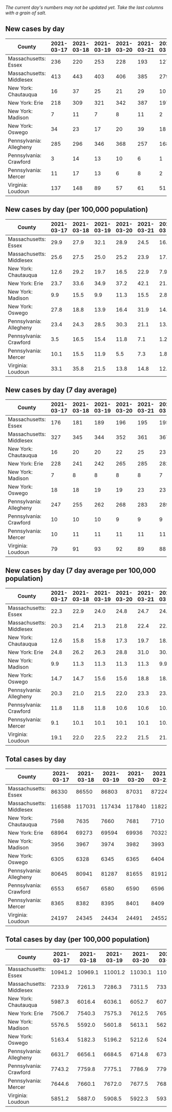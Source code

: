 _The current day's numbers may not be updated yet. Take the last columns with a grain of salt._
## New cases by day

| County | 2021-03-17 | 2021-03-18 | 2021-03-19 | 2021-03-20 | 2021-03-21 | 2021-03-22 | 2021-03-23 |
| --- | --- | --- | --- | --- | --- | --- | --- |
| Massachusetts: Essex | 236 | 220 | 253 | 228 | 193 | 127 | 136 |
| Massachusetts: Middlesex | 413 | 443 | 403 | 406 | 385 | 279 | 283 |
| New York: Chautauqua | 16 | 37 | 25 | 21 | 29 | 10 | 22 |
| New York: Erie | 218 | 309 | 321 | 342 | 387 | 197 | 306 |
| New York: Madison | 7 | 11 | 7 | 8 | 11 | 2 | 6 |
| New York: Oswego | 34 | 23 | 17 | 20 | 39 | 18 | 19 |
| Pennsylvania: Allegheny | 285 | 296 | 346 | 368 | 257 | 168 | 364 |
| Pennsylvania: Crawford | 3 | 14 | 13 | 10 | 6 | 1 | 15 |
| Pennsylvania: Mercer | 11 | 17 | 13 | 6 | 8 | 2 | 7 |
| Virginia: Loudoun | 137 | 148 | 89 | 57 | 61 | 51 | 56 |

## New cases by day (per 100,000 population)

| County | 2021-03-17 | 2021-03-18 | 2021-03-19 | 2021-03-20 | 2021-03-21 | 2021-03-22 | 2021-03-23 |
| --- | --- | --- | --- | --- | --- | --- | --- |
| Massachusetts: Essex | 29.9 | 27.9 | 32.1 | 28.9 | 24.5 | 16.1 | 17.2 |
| Massachusetts: Middlesex | 25.6 | 27.5 | 25.0 | 25.2 | 23.9 | 17.3 | 17.6 |
| New York: Chautauqua | 12.6 | 29.2 | 19.7 | 16.5 | 22.9 | 7.9 | 17.3 |
| New York: Erie | 23.7 | 33.6 | 34.9 | 37.2 | 42.1 | 21.4 | 33.3 |
| New York: Madison | 9.9 | 15.5 | 9.9 | 11.3 | 15.5 | 2.8 | 8.5 |
| New York: Oswego | 27.8 | 18.8 | 13.9 | 16.4 | 31.9 | 14.7 | 15.6 |
| Pennsylvania: Allegheny | 23.4 | 24.3 | 28.5 | 30.3 | 21.1 | 13.8 | 29.9 |
| Pennsylvania: Crawford | 3.5 | 16.5 | 15.4 | 11.8 | 7.1 | 1.2 | 17.7 |
| Pennsylvania: Mercer | 10.1 | 15.5 | 11.9 | 5.5 | 7.3 | 1.8 | 6.4 |
| Virginia: Loudoun | 33.1 | 35.8 | 21.5 | 13.8 | 14.8 | 12.3 | 13.5 |

## New cases by day (7 day average)

| County | 2021-03-17 | 2021-03-18 | 2021-03-19 | 2021-03-20 | 2021-03-21 | 2021-03-22 | 2021-03-23 |
| --- | --- | --- | --- | --- | --- | --- | --- |
| Massachusetts: Essex | 176 | 181 | 189 | 196 | 195 | 195 | 199 |
| Massachusetts: Middlesex | 327 | 345 | 344 | 352 | 361 | 367 | 373 |
| New York: Chautauqua | 16 | 20 | 20 | 22 | 25 | 23 | 23 |
| New York: Erie | 228 | 241 | 242 | 265 | 285 | 282 | 297 |
| New York: Madison | 7 | 8 | 8 | 8 | 8 | 7 | 7 |
| New York: Oswego | 18 | 18 | 19 | 19 | 23 | 23 | 24 |
| Pennsylvania: Allegheny | 247 | 255 | 262 | 268 | 283 | 289 | 298 |
| Pennsylvania: Crawford | 10 | 10 | 10 | 9 | 9 | 9 | 9 |
| Pennsylvania: Mercer | 10 | 11 | 11 | 11 | 11 | 11 | 9 |
| Virginia: Loudoun | 79 | 91 | 93 | 92 | 89 | 88 | 86 |

## New cases by day (7 day average per 100,000 population)

| County | 2021-03-17 | 2021-03-18 | 2021-03-19 | 2021-03-20 | 2021-03-21 | 2021-03-22 | 2021-03-23 |
| --- | --- | --- | --- | --- | --- | --- | --- |
| Massachusetts: Essex | 22.3 | 22.9 | 24.0 | 24.8 | 24.7 | 24.7 | 25.2 |
| Massachusetts: Middlesex | 20.3 | 21.4 | 21.3 | 21.8 | 22.4 | 22.8 | 23.1 |
| New York: Chautauqua | 12.6 | 15.8 | 15.8 | 17.3 | 19.7 | 18.1 | 18.1 |
| New York: Erie | 24.8 | 26.2 | 26.3 | 28.8 | 31.0 | 30.7 | 32.3 |
| New York: Madison | 9.9 | 11.3 | 11.3 | 11.3 | 11.3 | 9.9 | 9.9 |
| New York: Oswego | 14.7 | 14.7 | 15.6 | 15.6 | 18.8 | 18.8 | 19.7 |
| Pennsylvania: Allegheny | 20.3 | 21.0 | 21.5 | 22.0 | 23.3 | 23.8 | 24.5 |
| Pennsylvania: Crawford | 11.8 | 11.8 | 11.8 | 10.6 | 10.6 | 10.6 | 10.6 |
| Pennsylvania: Mercer | 9.1 | 10.1 | 10.1 | 10.1 | 10.1 | 10.1 | 8.2 |
| Virginia: Loudoun | 19.1 | 22.0 | 22.5 | 22.2 | 21.5 | 21.3 | 20.8 |

## Total cases by day

| County | 2021-03-17 | 2021-03-18 | 2021-03-19 | 2021-03-20 | 2021-03-21 | 2021-03-22 | 2021-03-23 |
| --- | --- | --- | --- | --- | --- | --- | --- |
| Massachusetts: Essex | 86330 | 86550 | 86803 | 87031 | 87224 | 87351 | 87487 |
| Massachusetts: Middlesex | 116588 | 117031 | 117434 | 117840 | 118225 | 118504 | 118787 |
| New York: Chautauqua | 7598 | 7635 | 7660 | 7681 | 7710 | 7720 | 7742 |
| New York: Erie | 68964 | 69273 | 69594 | 69936 | 70323 | 70520 | 70826 |
| New York: Madison | 3956 | 3967 | 3974 | 3982 | 3993 | 3995 | 4001 |
| New York: Oswego | 6305 | 6328 | 6345 | 6365 | 6404 | 6422 | 6441 |
| Pennsylvania: Allegheny | 80645 | 80941 | 81287 | 81655 | 81912 | 82080 | 82444 |
| Pennsylvania: Crawford | 6553 | 6567 | 6580 | 6590 | 6596 | 6597 | 6612 |
| Pennsylvania: Mercer | 8365 | 8382 | 8395 | 8401 | 8409 | 8411 | 8418 |
| Virginia: Loudoun | 24197 | 24345 | 24434 | 24491 | 24552 | 24603 | 24659 |

## Total cases by day (per 100,000 population)

| County | 2021-03-17 | 2021-03-18 | 2021-03-19 | 2021-03-20 | 2021-03-21 | 2021-03-22 | 2021-03-23 |
| --- | --- | --- | --- | --- | --- | --- | --- |
| Massachusetts: Essex | 10941.2 | 10969.1 | 11001.2 | 11030.1 | 11054.5 | 11070.6 | 11087.9 |
| Massachusetts: Middlesex | 7233.9 | 7261.3 | 7286.3 | 7311.5 | 7335.4 | 7352.7 | 7370.3 |
| New York: Chautauqua | 5987.3 | 6016.4 | 6036.1 | 6052.7 | 6075.5 | 6083.4 | 6100.7 |
| New York: Erie | 7506.7 | 7540.3 | 7575.3 | 7612.5 | 7654.6 | 7676.0 | 7709.4 |
| New York: Madison | 5576.5 | 5592.0 | 5601.8 | 5613.1 | 5628.6 | 5631.4 | 5639.9 |
| New York: Oswego | 5163.4 | 5182.3 | 5196.2 | 5212.6 | 5244.5 | 5259.2 | 5274.8 |
| Pennsylvania: Allegheny | 6631.7 | 6656.1 | 6684.5 | 6714.8 | 6735.9 | 6749.8 | 6779.7 |
| Pennsylvania: Crawford | 7743.2 | 7759.8 | 7775.1 | 7786.9 | 7794.0 | 7795.2 | 7812.9 |
| Pennsylvania: Mercer | 7644.6 | 7660.1 | 7672.0 | 7677.5 | 7684.8 | 7686.6 | 7693.0 |
| Virginia: Loudoun | 5851.2 | 5887.0 | 5908.5 | 5922.3 | 5937.0 | 5949.4 | 5962.9 |
